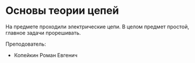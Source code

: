 # Основы теории цепей
На предмете проходили электрические цепи. В целом предмет простой, главное задачи прорешивать.

Преподователь:

* Копейкин Роман Евгенич

